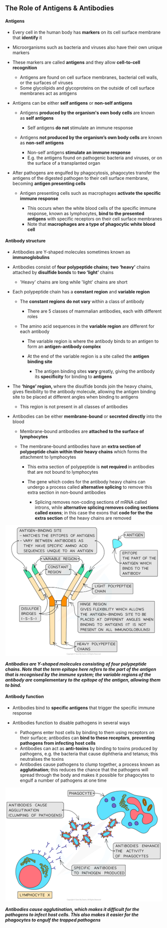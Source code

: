 The Role of Antigens & Antibodies
---------------------------------

#### Antigens

* Every cell in the human body has <b>markers</b> on its cell surface membrane that <b>identify</b> it
* Microorganisms such as bacteria and viruses also have their own unique markers
* These markers are called <b>antigens</b> and they allow <b>cell-to-cell recognition</b>

  + Antigens are found on cell surface membranes, bacterial cell walls, or the surfaces of viruses
  + Some glycolipids and glycoproteins on the outside of cell surface membranes act as antigens
* Antigens can be either <b>self antigens</b> or <b>non-self antigens</b>

  + Antigens <b>produced by the organism's own body cells</b> are known as <b>self antigens</b>

    - Self antigens <b>do not </b>stimulate an immune response
  + Antigens <b>not produced by the organism’s own body cells </b>are known as <b>non-self antigens</b>

    - Non-self antigens<b> stimulate an immune response</b>
    - E.g. the antigens found on pathogenic bacteria and viruses, or on the surface of a transplanted organ
* After pathogens are engulfed by phagocytosis, phagocytes transfer the antigens of the digested pathogen to their cell surface membrane, becoming <b>antigen presenting cells</b>

  + Antigen presenting cells such as macrophages <b>activate the specific immune response</b>

    - This occurs when the white blood cells of the specific immune response, known as lymphocytes, <b>bind to the presented antigens</b> with specific receptors on their cell surface membranes
    - Note that <b>macrophages are a type of phagocytic white blood cell</b>

#### Antibody structure

* Antibodies are Y-shaped molecules sometimes known as<b> immunoglobulins</b>
* Antibodies consist of <b>four polypeptide chains;</b> <b>two ‘heavy’</b> chains attached by <b>disulfide bonds</b> to <b>two ‘light’</b> chains

  + 'Heavy' chains are long while 'light' chains are short
* Each polypeptide chain has a <b>constant region</b> and <b>variable region</b>

  + The <b>constant regions</b> <b>do not vary</b> within a class of antibody

    - There are 5 classes of mammalian antibodies, each with different roles
  + The amino acid sequences in the <b>variable region</b> are different for each antibody

    - The variable region is where the antibody binds to an antigen to form an <b>antigen-antibody complex</b>
    - At the end of the variable region is a site called the <b>antigen binding site</b>

      * The antigen binding sites <b>vary</b> greatly, giving the antibody its <b>specificity</b> for binding to <b>antigens</b>
* The <b>‘hinge’ region, </b>where the disulfide bonds join the heavy chains, gives flexibility to the antibody molecule, allowing the antigen binding site to be placed at different angles when binding to antigens

  + This region is not present in all classes of antibodies
* Antibodies can be either <b>membrane-bound</b> or <b>secreted directly</b> into the blood

  + Membrane-bound antibodies are <b>attached to the surface of lymphocytes</b>
  + The membrane-bound antibodies have an <b>extra section of polypeptide chain within their heavy chains</b> which forms the attachment to lymphocytes

    - This extra section of polypeptide is <b>not required </b>in antibodies that are not bound to lymphocytes
    - The gene which codes for the antibody heavy chains can undergo a process called <b>alternative splicing</b> to remove this extra section in non-bound antibodies

      * Splicing removes non-coding sections of mRNA called introns, while <b>alternative splicing removes coding sections called exons</b>; in this case the exons that <b>code for the the extra section</b> of the heavy chains are removed

![Antibodies_ Structure](Antibodies_-Structure.png)

<i><b>Antibodies are Y-shaped molecules consisting of four polypeptide chains. Note that the term epitope here refers to the part of the antigen that is recognised by the immune system; the variable regions of the antibody are </b></i><b>complementary </b><i><b>to the epitope of the antigen, allowing them to bind.</b></i>

#### Antibody function

* Antibodies bind to <b>specific antigens</b> that trigger the specific immune response
* Antibodies function to disable pathogens in several ways

  + Pathogens enter host cells by binding to them using receptors on their surface; antibodies can <b>bind to these receptors</b>, <b>preventing pathogens from infecting host cells</b>
  + Antibodies can act as <b>anti-toxins</b> by binding to toxins produced by pathogens, e.g. the bacteria that cause diphtheria and tetanus; this neutralises the toxins
  + Antibodies cause pathogens to clump together, a process known as <b>agglutination</b>; this reduces the chance that the pathogens will spread through the body and makes it possible for phagocytes to engulf a number of pathogens at one time

![Agglutinated pathogens cannot move easily](Agglutinated-pathogens-cannot-move-easily.png)

<i><b>Antibodies cause agglutination, which makes it difficult for the pathogens to infect host cells. This also makes it easier for the phagocytes to engulf the trapped pathogens</b></i>